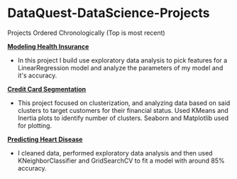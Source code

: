 # DataQuest-DataScience-Projects

Projects Ordered Chronologically (Top is most recent)

[**Modeling Health Insurance**](https://github.com/Chris-Raddatz/DataQuest-DataScience-Projects/blob/main/Insurance%20Prices.ipynb)
- In this project I build use exploratory data analysis to pick features for a LinearRegression model and analyze the parameters of my model and it's accuracy.

[**Credit Card Segmentation**](https://github.com/Chris-Raddatz/DataQuest-DataScience-Projects/blob/main/Credit%20Card%20Project.ipynb)
- This project focused on clusterization, and analyzing data based on said clusters to target customers for their financial status. Used KMeans and Inertia plots to identify number of clusters. Seaborn and Matplotlib used for plotting.

[**Predicting Heart Disease**](https://github.com/Chris-Raddatz/DataQuest-DataScience-Projects/blob/main/Heart%20Disease.ipynb)
- I cleaned data, performed exploratory data analysis and then used KNeighborClassifier and GridSearchCV to fit a model with around 85% accuracy.

